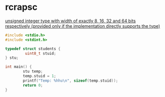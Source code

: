 # rcrapsc
[unsigned integer type with width of exactly 8, 16, 32 and 64 bits respectively (provided only if the implementation directly supports the type)](https://en.cppreference.com/w/c/types/integer)
```c
#include <stdio.h>
#include <stdint.h>

typedef struct students {
         uint8_t stuid;
} stu;

int main() {
        stu temp;
        temp.stuid = 1;
        printf("Temp: %hhu\n", sizeof(temp.stuid));
        return 0;
}
```
